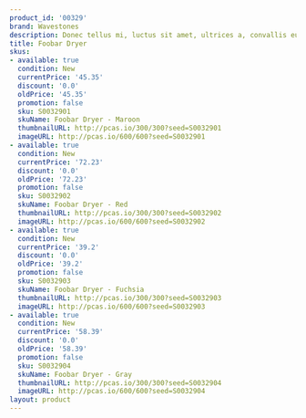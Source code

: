 ```yaml
---
product_id: '00329'
brand: Wavestones
description: Donec tellus mi, luctus sit amet, ultrices a, convallis eu, lorem.
title: Foobar Dryer
skus:
- available: true
  condition: New
  currentPrice: '45.35'
  discount: '0.0'
  oldPrice: '45.35'
  promotion: false
  sku: S0032901
  skuName: Foobar Dryer - Maroon
  thumbnailURL: http://pcas.io/300/300?seed=S0032901
  imageURL: http://pcas.io/600/600?seed=S0032901
- available: true
  condition: New
  currentPrice: '72.23'
  discount: '0.0'
  oldPrice: '72.23'
  promotion: false
  sku: S0032902
  skuName: Foobar Dryer - Red
  thumbnailURL: http://pcas.io/300/300?seed=S0032902
  imageURL: http://pcas.io/600/600?seed=S0032902
- available: true
  condition: New
  currentPrice: '39.2'
  discount: '0.0'
  oldPrice: '39.2'
  promotion: false
  sku: S0032903
  skuName: Foobar Dryer - Fuchsia
  thumbnailURL: http://pcas.io/300/300?seed=S0032903
  imageURL: http://pcas.io/600/600?seed=S0032903
- available: true
  condition: New
  currentPrice: '58.39'
  discount: '0.0'
  oldPrice: '58.39'
  promotion: false
  sku: S0032904
  skuName: Foobar Dryer - Gray
  thumbnailURL: http://pcas.io/300/300?seed=S0032904
  imageURL: http://pcas.io/600/600?seed=S0032904
layout: product
---
```


